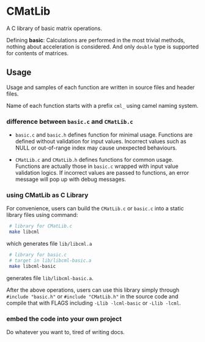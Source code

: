 # CMatLib

A C library of basic matrix operations.

Defining **basic**: Calculations are performed in the most trivial methods, nothing about acceleration is considered. 
And only `double` type is supported for contents of matrices.

## Usage

Usage and samples of each function are written in source files and header files.

Name of each function starts with a prefix `cml_` using camel naming system.

### difference between `basic.c` and `CMatLib.c`

 - `basic.c` and `basic.h` defines function for minimal usage. 
    Functions are defined without validation for input values. Incorrect values such as NULL or out-of-range index may 
    cause unexpected behaviours.
 
 - `CMatLib.c` and `CMatLib.h` defines functions for common usage.
   Functions are actually those in `basic.c` wrapped with input value validation logics.
   If incorrect values are passed to functions, an error message will pop up with debug messages.

### using CMatLib as C Library

For convenience, users can build the `CMatLib.c` or `basic.c` into a static library files using command:

 ```bash
  # library for CMatLib.c
  make libcml  
 ```
which generates file `lib/libcml.a`
 
 ```bash
  # library for basic.c
  # target in lib/libcml-basic.a
  make libcml-basic  
 ```
 generates file `lib/libcml-basic.a`.
 
After the above operations, users can use this library simply through `#include "basic.h"` or `#include "CMatLib.h"` in 
the source code and compile that with FLAGS including `-Llib -lcml-basic` or `-Llib -lcml`.

### embed the code into your own project

Do whatever you want to, tired of writing docs.

